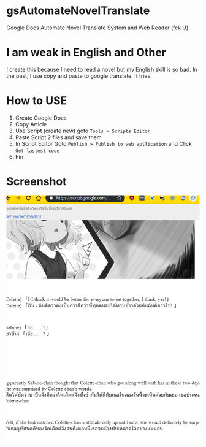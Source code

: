 # gsAutomateNovelTranslate
Google Docs Automate Novel Translate System and Web Reader (fck U)

# I am weak in English and Other
I create this because I need to read a novel but my English skill is so bad.
In the past, I use copy and paste to google translate. It tries.

# How to USE
1. Create Google Docs
2. Copy Article
3. Use Script (create new) goto `Tools > Scripts Editor`
4. Paste Script 2 files and save them
5. In Script Editor Goto `Publish > Publish to web apllication` and Click ` Get lastest code`
6. Fin

# Screenshot
![Screenshot](https://raw.githubusercontent.com/kandation/gsAutomateNovelTranslate/master/ssnv.png)
